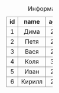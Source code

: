 <html>
	<head>
		<title>таблица</title>
	</head>
	<body>
		<center>
			<table>
				<caption>Информация</caption>
				<tr>
					<td>
						<strong>
							<center>id</center>
						</strong>
					</td>
					<td>
						<strong>
							<center>name</center>
						</strong>
					</td>
					<td>
						<strong>
							<center>age</center>
						</strong>
					</td>
					<td>
						<strong>
							<center>salary</center>
						</strong>
					</td>
				</tr>
				<tr>
					<td>
						<center>1</center>
					</td>
					<td>
						<center>Дима</center>
					</td>
					<td>
						<center>23</center>
					</td>
					<td>
						<center>400</center>
					</td>
				</tr>
				<tr>
					<td>
						<center>2</center>
					</td>
					<td>
						<center>Петя</center>
					</td>
					<td>
						<center>25</center>
					</td>
					<td>
						<center>500</center>
					</td>
				</tr>
				<tr>
					<td>
						<center>3</center>
					</td>
					<td>
						<center>Вася</center>
					</td>
					<td>
						<center>23</center>
					</td>
					<td>
						<center>500</center>
					</td>
				</tr>
				<tr>
					<td>
						<center>4</center>
					</td>
					<td>
						<center>Коля</center>
					</td>
					<td>
						<center>30</center>
					</td>
					<td>
						<center>1000</center>
					</td>
				</tr>
				<tr>
					<td>
						<center>5</center>
					</td>
					<td>
						<center>Иван</center>
					</td>
					<td>
						<center>27</center>
					</td>
					<td>
						<center>500</center>
					</td>
				</tr>
				<tr>
					<td>
						<center>6</center>
					</td>
					<td>
						<center>Кирилл</center>
					</td>
					<td>
						<center>28</center>
					</td>
					<td>
						<center>1000</center>
					</td>
				</tr>
			</t	able>
		</center>
		<style>
			td {
				border: 1px solid grey;
			}
			table {
				border-collapse: collapse;
				width: 25%;
			}
		</style>
	</body>
</html>

